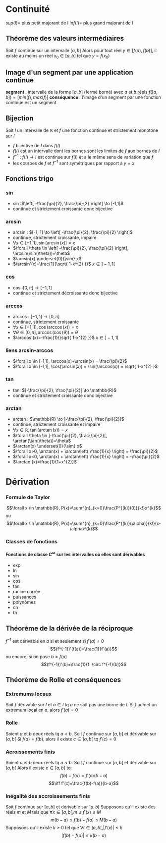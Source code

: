 # Continuité
$sup(I)=$ plus petit majorant de I
$inf(I)=$ plus grand majorant de I

## Théorème des valeurs intermédiaires
Soit $f$ continue sur un intervalle $[a,b]$
Alors pour tout réel $y \in [f(a),f(b)]$, il existe au moins un réel $x_{0} \in [a,b]$ tel que $y = f(x_{0})$

## Image d'un segment par une application continue
**segment :** intervalle de la forme $[a,b]$ (fermé borné) avec $a$ et $b$ réels
$f([a,b])=[min(f), max(f)]$
**conséquence :** l'image d'un segment par une fonction continue est un segment

## Bijection
Soit $I$ un intervalle de $\mathbb{R}$ et $f$ une fonction continue et strictement monotone sur $I$
* $f$ bijective de $I$ dans $f(I)$
* $f(I)$ est un intervalle dont les bornes sont les limites de $f$ aux bornes de $I$
* $f^{-1}$ : $f(I) \to I$ est continue sur $f(I)$ et a le même sens de variation que $f$
* les courbes de $f$ et $f^{-1}$ sont symétriques par rapport à $y=x$

## Fonctions trigo
### sin
* sin :$\left[ -\frac{\pi}{2}, \frac{\pi}{2} \right] \to [-1,1]$ 
* continue et strictement croissante donc bijective
### arcsin
* arcsin : $[-1, 1] \to \left[ -\frac{\pi}{2}, \frac{\pi}{2} \right]$
* continue, strictement croissante, impaire
* $\forall x \in [-1,1], \sin(\arcsin(x))=x$
* $\forall \theta \in \left[ -\frac{\pi}{2}, \frac{\pi}{2} \right], \arcsin(\sin(\theta))=\theta$
* $\arcsin(x) \underset{0}{\sim} x$
* $\arcsin'(x)=\frac{1}{\sqrt{ 1-x^{2} }}$ $x \in ]-1,1[$
### cos
* cos :$\left[ 0,\pi \right] \to [-1,1]$ 
* continue et strictement décroissante donc bijective
### arccos
* arccos : $[-1, 1] \to \left[ 0,\pi \right]$
* continue, strictement croissante
* $\forall x \in [-1,1], \cos(\arccos(x))=x$
* $\forall \theta \in \left[ 0,\pi \right], \arccos(\cos(\theta))=\theta$
* $\arccos'(x)=-\frac{1}{\sqrt{ 1-x^{2} }}$ $x \in ]-1,1[$

### liens arcsin-arccos
* $\forall x \in [-1,1], \arccos(x)+\arcsin(x) = \frac{\pi}{2}$
* $\forall x \in [-1,1], \cos(\arcsin(x)) = \sin(\arccos(x)) = \sqrt{ 1-x^{2} }$
### tan
* tan: $]-\frac{\pi}{2}, \frac{\pi}{2}[ \to \mathbb{R}$
* continue et strictement croissante donc bijective
### arctan
* arctan : $\mathbb{R} \to ]-\frac{\pi}{2}, \frac{\pi}{2}[$
* continue, strictement croissante et impaire
* $\forall x \in \mathbb{R}, \tan(\arctan(x))=x$
* $\forall \theta \in ]-\frac{\pi}{2}, \frac{\pi}{2}[, \arctan(\tan(\theta))=\theta$
* $\arctan(x) \underset{0}{\sim} x$
* $\forall x>0, \arctan(x) + \arctan\left( \frac{1}{x} \right) = \frac{\pi}{2}$
* $\forall x<0, \arctan(x) + \arctan\left( \frac{1}{x} \right) = -\frac{\pi}{2}$
* $\arctan'(x)=\frac{1}{1+x^{2}}$

# Dérivation

### Formule de Taylor
$$\forall x \in \mathbb{R}, P(x)=\sum^{n}_{k=0}\frac{P^{(k)}(0)}{k!}x^{k}$$
ou $$\forall x \in \mathbb{R}, P(x)=\sum^{n}_{k=0}\frac{P^{(k)}(\alpha)}{k!}(x-\alpha)^{k}$$
### Classes de fonctions
#### Fonctions de classe $C^{\infty}$ sur les intervalles où elles sont dérivables
- exp
- ln
- sin
- cos
- tan
- racine carrée
- puissances
- polynômes
- ch
- th
## Théorème de la dérivée de la réciproque
$f^{-1}$ est dérivable en $a$ si et seulement si $f'(a)\neq 0$
$$(f^{-1})'(f(a))=\frac{1}{f'(a)}$$
ou encore, si on pose $b=f(a)$
$$(f^{-1})'(b)=\frac{1}{f' \circ f^{-1}(b)}$$
## Théorème de Rolle et conséquences

### Extremums locaux
Soit $f$ dérivable sur $I$ et $a \in I$ tq $a$ ne soit pas une borne de $I$. Si $f$ admet un extremum local en $a$, alors $f'(a)=0$

### Rolle
Soient $a$ et $b$ deux réels tq $a<b$. Soit $f$ continue sur $[a,b]$ et dérivable sur $]a,b[$
Si $f(a)=f(b)$, alors il existe $c \in ]a,b[$ tq $f'(c)=0$ 

### Acroissements finis
Soient $a$ et $b$ deux réels tq $a<b$. Soit $f$ continue sur $[a,b]$ et dérivable sur $]a,b[$
Alors il existe $c \in ]a,b[$ tq: 
$$f(b)-f(a)=f'(c)(b-a)$$
$$\iff f'(c)=\frac{f(b)-f(a)}{b-a}$$
### Inégalité des accroissements finis
 Soit $f$ continue sur $[a,b]$ et dérivable sur $]a,b[$
 Supposons qu'il existe des réels $m$ et $M$ tels que $\forall x \in ]a,b[, m\leq f'(x)\leq M$
 $$m(b-a)\leq f(b)-f(a) \leq M(b-a)$$
 Supposons qu'il existe $k \geq 0$ tel que $\forall t \in]a,b[, |f'(x)|\leq k$
$$|f(b)-f(a)| \leq k(b-a)$$
